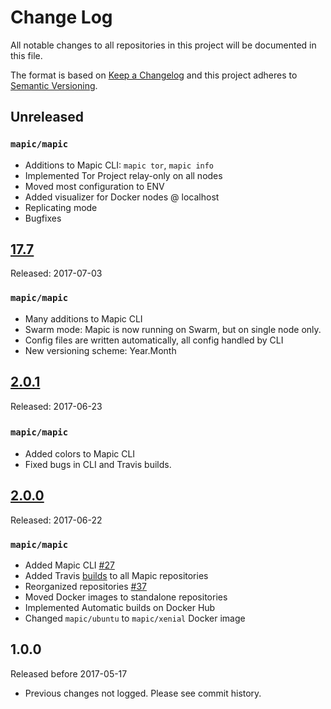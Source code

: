# Change Log
All notable changes to all repositories in this project will be documented in this file. 

The format is based on [Keep a Changelog](http://keepachangelog.com/en/1.0.0/)
and this project adheres to [Semantic Versioning](http://semver.org/spec/v2.0.0.html).

## Unreleased
### `mapic/mapic`
- Additions to Mapic CLI: `mapic tor`, `mapic info`
- Implemented Tor Project relay-only on all nodes
- Moved most configuration to ENV
- Added visualizer for Docker nodes @ localhost
- Replicating mode 
- Bugfixes


## [17.7](https://github.com/mapic/mapic/releases/tag/v17.7)
Released: 2017-07-03
### `mapic/mapic`
- Many additions to Mapic CLI
- Swarm mode: Mapic is now running on Swarm, but on single node only.
- Config files are written automatically, all config handled by CLI
- New versioning scheme: Year.Month

## [2.0.1](https://github.com/mapic/mapic/releases/tag/v2.0.1)
Released: 2017-06-23

### `mapic/mapic` 
- Added colors to Mapic CLI
- Fixed bugs in CLI and Travis builds.

## [2.0.0](https://github.com/mapic/mapic/releases/tag/v2.0) 
Released: 2017-06-22

### `mapic/mapic`
- Added Mapic CLI [#27](https://github.com/mapic/mapic/issues/27)
- Added Travis [builds](https://travis-ci.org/mapic) to all Mapic repositories
- Reorganized repositories [#37](https://github.com/mapic/mapic/issues/37)
- Moved Docker images to standalone repositories
- Implemented Automatic builds on Docker Hub
- Changed `mapic/ubuntu` to `mapic/xenial` Docker image 

## 1.0.0 
Released before 2017-05-17
- Previous changes not logged. Please see commit history.